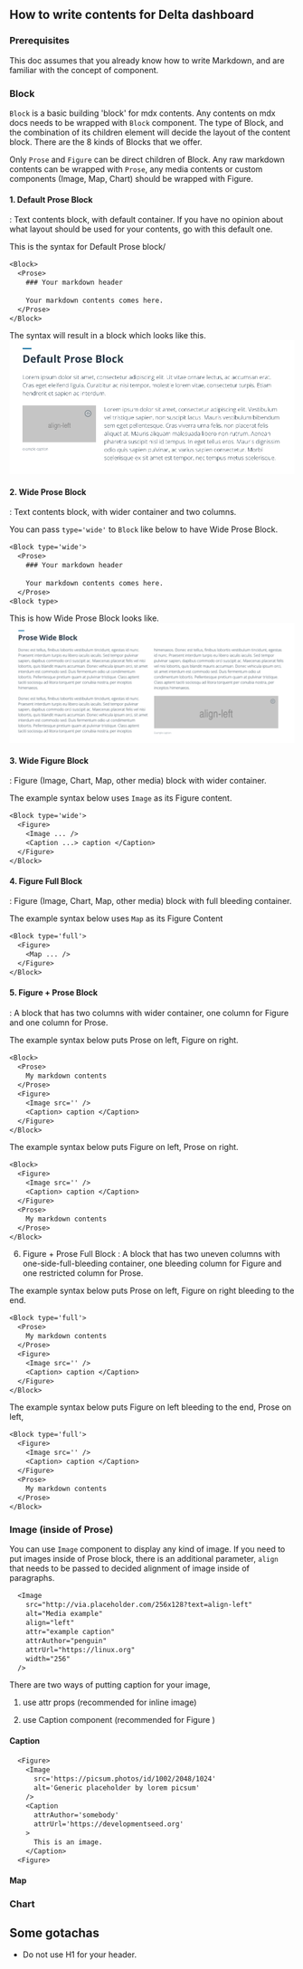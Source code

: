 ## How to write contents for Delta dashboard
### Prerequisites
This doc assumes that you already know how to write Markdown, and are familiar with the concept of component. 

### Block

`Block` is a basic building 'block' for mdx contents. Any contents on mdx docs needs to be wrapped with `Block` component. The type of Block, and the combination of its children element will decide the layout of the content block. There are the 8 kinds of Blocks that we offer. 

Only `Prose` and `Figure` can be direct children of Block. Any raw markdown contents can be wrapped with `Prose`, any media contents or custom components (Image, Map, Chart) should be wrapped with Figure. 

#### 1. Default Prose Block
: Text contents block, with default container. If you have no opinion about what layout should be used for your contents, go with this default one. 

This is the syntax for Default Prose block/

```
<Block>
  <Prose>
    ### Your markdown header

    Your markdown contents comes here.
  </Prose>
</Block>
```

The syntax will result in a block which looks like this.
![Default Prose Block](./media/default.png)



#### 2. Wide Prose Block
: Text contents block, with wider container and two columns. 

You can pass `type='wide'` to `Block` like below to have Wide Prose Block.

```
<Block type='wide'>
  <Prose>
    ### Your markdown header

    Your markdown contents comes here.
  </Prose>
<Block type>
```

This is how Wide Prose Block looks like.
![Wide Prose Block](./media/wideprose.png)


#### 3. Wide Figure Block
: Figure (Image, Chart, Map, other media) block with wider container. 

The example syntax below uses `Image` as its Figure content.
```
<Block type='wide'>
  <Figure>
    <Image ... />
    <Caption ...> caption </Caption>
  </Figure>
</Block>
```

#### 4. Figure Full Block
: Figure (Image, Chart, Map, other media) block with full bleeding container. 

The example syntax below uses `Map` as its Figure Content
```
<Block type='full'>
  <Figure>
    <Map ... />
  </Figure>
</Block>
```

#### 5. Figure + Prose Block
: A block that has two columns with wider container, one column for Figure and one column for Prose. 

The example syntax below puts Prose on left, Figure on right.
```
<Block>
  <Prose>
    My markdown contents
  </Prose>
  <Figure>
    <Image src='' />
    <Caption> caption </Caption>
  </Figure>
</Block>
```

The example syntax below puts Figure on left, Prose on right.
```
<Block>
  <Figure>
    <Image src='' />
    <Caption> caption </Caption>
  </Figure>
  <Prose>
    My markdown contents
  </Prose>
</Block>
```

6. Figure + Prose Full Block
: A block that has two uneven columns with one-side-full-bleeding container, one bleeding column for Figure and one restricted column for Prose. 


The example syntax below puts Prose on left, Figure on right bleeding to the end.
```
<Block type='full'>
  <Prose>
    My markdown contents
  </Prose>
  <Figure>
    <Image src='' />
    <Caption> caption </Caption>
  </Figure>
</Block>
```

The example syntax below puts  Figure on left bleeding to the end, Prose on left,
```
<Block type='full'>
  <Figure>
    <Image src='' />
    <Caption> caption </Caption>
  </Figure>
  <Prose>
    My markdown contents
  </Prose>
</Block>
```
### Image (inside of Prose)

You can use `Image` component to display any kind of image. If you need to put images inside of Prose block, there is an additional parameter, `align` that needs to be passed to decided alignment of image inside of paragraphs.

```
  <Image 
    src="http://via.placeholder.com/256x128?text=align-left" 
    alt="Media example" 
    align="left" 
    attr="example caption" 
    attrAuthor="penguin"
    attrUrl="https://linux.org"
    width="256" 
  />
```

There are two ways of putting caption for your image,

1. use attr props (recommended for inline image)

2. use Caption component (recommended for Figure )


#### Caption

```
  <Figure>
    <Image
      src='https://picsum.photos/id/1002/2048/1024'
      alt='Generic placeholder by lorem picsum'
    />
    <Caption 
      attrAuthor='somebody' 
      attrUrl='https://developmentseed.org'
    >
      This is an image.
    </Caption> 
  <Figure>
```

#### Map
### Chart


## Some gotachas

- Do not use H1 for your header. 